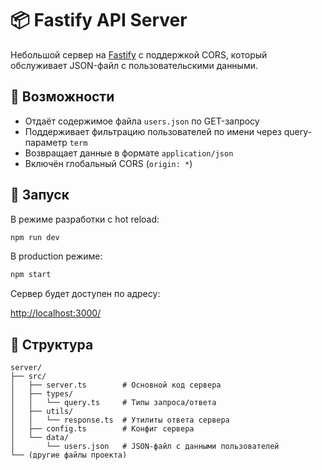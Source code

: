 # 📦 Fastify API Server

Небольшой сервер на [Fastify](https://www.fastify.io/) с поддержкой CORS, который обслуживает JSON-файл с пользовательскими данными.

## 🚀 Возможности

- Отдаёт содержимое файла `users.json` по GET-запросу
- Поддерживает фильтрацию пользователей по имени через query-параметр `term`
- Возвращает данные в формате `application/json`
- Включён глобальный CORS (`origin: *`)

## 🔧 Запуск

В режиме разработки с hot reload:

```bash
npm run dev
```

В production режиме:

```bash
npm start
```

Сервер будет доступен по адресу:

<http://localhost:3000/>

## 📂 Структура

```text
server/
├── src/
│   ├── server.ts        # Основной код сервера
│   ├── types/
│   │   └── query.ts     # Типы запроса/ответа
│   ├── utils/
│   │   └── response.ts  # Утилиты ответа сервера
│   ├── config.ts        # Конфиг сервера
│   └── data/
│       └── users.json   # JSON-файл с данными пользователей
└── (другие файлы проекта)
```
